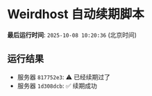 # Weirdhost 自动续期脚本

**最后运行时间**: `2025-10-08 10:20:36` (北京时间)

## 运行结果

- 服务器 `817752e3`: ⚠️ 已经续期过了
- 服务器 `1d308dcb`: ✅ 续期成功
